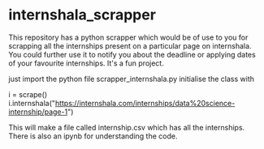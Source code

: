 # internshala_scrapper
This repository has a python scrapper which would be of use to you for scrapping all the internships present on a particular 
page on internshala. You could further use it to notify you about the deadline or applying dates of your favourite internships.
It's a fun project.

just import the python file scrapper_internshala.py
initialise the class with

i = scrape()
i.internshala("https://internshala.com/internships/data%20science-internship/page-1")

This will make a file called internship.csv which has all the internships. There is also an ipynb for understanding the code.
